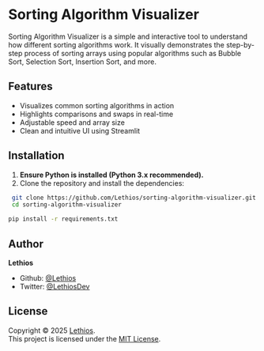 # Sorting Algorithm Visualizer

Sorting Algorithm Visualizer is a simple and interactive tool to understand how different sorting algorithms work. It visually demonstrates the step-by-step process of sorting arrays using popular algorithms such as Bubble Sort, Selection Sort, Insertion Sort, and more.

## Features
- Visualizes common sorting algorithms in action
- Highlights comparisons and swaps in real-time
- Adjustable speed and array size
- Clean and intuitive UI using Streamlit

## Installation
1. **Ensure Python is installed (Python 3.x recommended).**
2. Clone the repository and install the dependencies:
 ```bash
  git clone https://github.com/Lethios/sorting-algorithm-visualizer.git
  cd sorting-algorithm-visualizer
  ```
  ```bash
  pip install -r requirements.txt
  ```

## Author
**Lethios**
- Github: [@Lethios](https://github.com/Lethios)
- Twitter: [@LethiosDev](https://x.com/LethiosDev)

## License
Copyright © 2025 [Lethios](https://github.com/Lethios).  
This project is licensed under the [MIT License](LICENSE).
